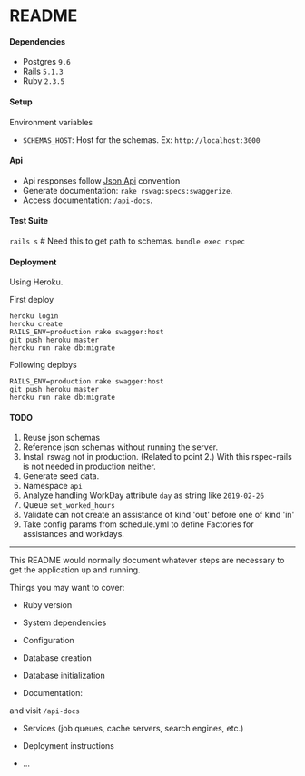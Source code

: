 # README

#### Dependencies

- Postgres `9.6`
- Rails `5.1.3`
- Ruby `2.3.5`

#### Setup

Environment variables 
- `SCHEMAS_HOST`: Host for the schemas. Ex: `http://localhost:3000` 

#### Api

- Api responses follow [Json Api](https://jsonapi.org) convention
- Generate documentation: `rake rswag:specs:swaggerize`.
- Access documentation: `/api-docs`.

#### Test Suite

`rails s` # Need this to get path to schemas.
`bundle exec rspec`


#### Deployment

Using Heroku.

First deploy

```
heroku login
heroku create
RAILS_ENV=production rake swagger:host
git push heroku master
heroku run rake db:migrate
```

Following deploys

```
RAILS_ENV=production rake swagger:host
git push heroku master
heroku run rake db:migrate
```


#### TODO

1. Reuse json schemas 
2. Reference json schemas without running the server.
3. Install rswag not in production. (Related to point 2.) With this rspec-rails is not needed in production neither.
4. Generate seed data.
5. Namespace `api`
6. Analyze handling WorkDay attribute `day` as string like `2019-02-26`
7. Queue `set_worked_hours`
8. Validate can not create an assistance of kind 'out' before one of kind 'in'
9. Take config params from schedule.yml to define Factories for assistances and workdays.


---

This README would normally document whatever steps are necessary to get the
application up and running.

Things you may want to cover:

* Ruby version

* System dependencies

* Configuration

* Database creation

* Database initialization



* Documentation: 

 and visit `/api-docs`




* Services (job queues, cache servers, search engines, etc.)

* Deployment instructions

* ...

